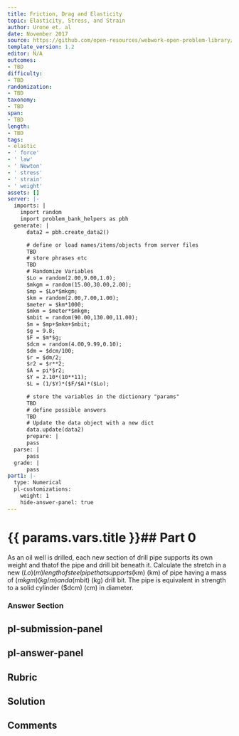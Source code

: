 ```yaml
---
title: Friction, Drag and Elasticity
topic: Elasticity, Stress, and Strain
author: Urone et. al
date: November 2017
source: https://github.com/open-resources/webwork-open-problem-library/tree/master/Contrib/BrockPhysics/College_Physics_Urone/5.Friction_Drag_and_Elasticity/5-03.Elasticity.Stress_and_Strain/NU_U17_05_03_007.pg
template_version: 1.2
editor: N/A
outcomes:
- TBD
difficulty:
- TBD
randomization:
- TBD
taxonomy:
- TBD
span:
- TBD
length:
- TBD
tags:
- elastic
- ' force'
- ' law'
- ' Newton'
- ' stress'
- ' strain'
- ' weight'
assets: []
server: |-
  imports: |
    import random
    import problem_bank_helpers as pbh
  generate: |
      data2 = pbh.create_data2()

      # define or load names/items/objects from server files
      TBD
      # store phrases etc
      TBD
      # Randomize Variables
      $Lo = random(2.00,9.00,1.0);
      $mkgm = random(15.00,30.00,2.00);
      $mp = $Lo*$mkgm;
      $km = random(2.00,7.00,1.00);
      $meter = $km*1000;
      $mkm = $meter*$mkgm;
      $mbit = random(90.00,130.00,11.00);
      $m = $mp+$mkm+$mbit;
      $g = 9.8;
      $F = $m*$g;
      $dcm = random(4.00,9.99,0.10);
      $dm = $dcm/100;
      $r = $dm/2;
      $r2 = $r**2;
      $A = pi*$r2;
      $Y = 2.10*(10**11);
      $L = (1/$Y)*($F/$A)*($Lo);

      # store the variables in the dictionary "params"
      TBD
      # define possible answers
      TBD
      # Update the data object with a new dict
      data.update(data2)
      prepare: |
      pass
  parse: |
      pass
  grade: |
      pass
part1: |-
  type: Numerical
  pl-customizations:
    weight: 1
    hide-answer-panel: true
---
```


# {{ params.vars.title }}## Part 0 
As an oil well is drilled, each new section of drill pipe supports its own weight and thatof the pipe and drill bit beneath it. Calculate the stretch in a new ($Lo) (m) length ofsteel pipe that supports ($km) (km) of pipe having a mass of ($mkgm) (kg/m) and a ($mbit) (kg) drill bit. The pipe is equivalent in strength to a solid cylinder ($dcm) (cm) in diameter. 


### Answer Section 


## pl-submission-panel 


## pl-answer-panel 


## Rubric 


## Solution 


## Comments 


